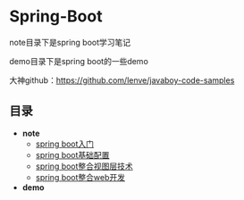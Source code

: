 # Spring-Boot

note目录下是spring boot学习笔记

demo目录下是spring boot的一些demo

大神github：https://github.com/lenve/javaboy-code-samples

## 目录
- **note**
    - [spring boot入门](#./note/spring_boot入门/spring_boot入门.md)
    - [spring boot基础配置](#./note/spring_boot基础配置/spring_boot基础配置.md)
    - [spring boot整合视图层技术](#./note/spring_boot整合视图层技术/spring_boot整合视图层技术.md)
    - [spring boot整合web开发](#./note/spring_boot整合web开发/spring_boot整合web开发.md)
- **demo**
